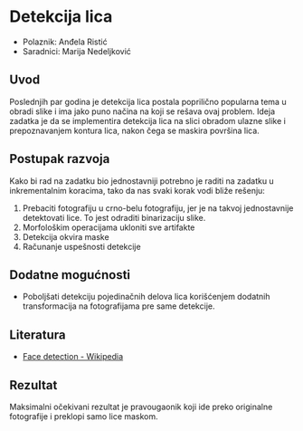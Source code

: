 # Detekcija lica

- Polaznik: Anđela Ristić
- Saradnici: Marija Nedeljković

## Uvod

Poslednjih par godina je detekcija lica postala poprilično popularna
tema u obradi slike i ima jako puno načina na koji se rešava ovaj
problem. Ideja zadatka je da se implementira detekcija lica na slici
obradom ulazne slike i prepoznavanjem kontura lica, nakon čega se
maskira površina lica.

## Postupak razvoja

Kako bi rad na zadatku bio jednostavniji potrebno je raditi na zadatku u
inkrementalnim koracima, tako da nas svaki korak vodi bliže rešenju:

1.  Prebaciti fotografiju u crno-belu fotografiju, jer je na takvoj jednostavnije detektovati lice. To jest odraditi binarizaciju slike.
2.  Morfološkim operacijama ukloniti sve artifakte
3.  Detekcija okvira maske
4.  Računanje uspešnosti detekcije

## Dodatne mogućnosti

- Poboljšati detekciju pojedinačnih delova lica korišćenjem dodatnih transformacija na fotografijama pre same detekcije.

## Literatura

- [Face detection - Wikipedia](https://en.wikipedia.org/wiki/Face_detection)

## Rezultat

Maksimalni očekivani rezultat je pravougaonik koji ide preko originalne
fotografije i preklopi samo lice maskom.
